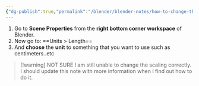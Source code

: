 ```yaml
---
{"dg-publish":true,"permalink":"/blender/blender-notes/how-to-change-the-units-of-a-scene-in-blender/","noteIcon":""}
---
```


1. Go to **Scene Properties** from the **right bottom corner workspace** of Blender.
2. Now go to: ==Units > Length==
3. And **choose** the **unit** to something that you want to use such as centimeters..etc

> [!warning] NOT SURE
> I am still unable to change the scaling correctly. I should update this note with more information when I find out how to do it.